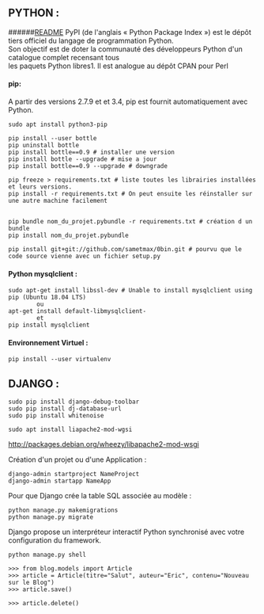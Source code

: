

PYTHON :
--------------------------------------------------------------------------------------------------------
######[README](/README.md)
PyPI (de l'anglais « Python Package Index ») est le dépôt tiers officiel du langage de programmation Python.  
Son objectif est de doter la communauté des développeurs Python d'un catalogue complet recensant tous  
les paquets Python libres1. Il est analogue au dépôt CPAN pour Perl

#### pip:

A partir des versions 2.7.9 et et 3.4, pip est fournit automatiquement avec Python.

    sudo apt install python3-pip

    pip install --user bottle
    pip uninstall bottle
    pip install bottle==0.9 # installer une version
    pip install bottle --upgrade # mise a jour
    pip install bottle==0.9 --upgrade # downgrade

    pip freeze > requirements.txt # liste toutes les librairies installées et leurs versions.
    pip install -r requirements.txt # On peut ensuite les réinstaller sur une autre machine facilement


    pip bundle nom_du_projet.pybundle -r requirements.txt # création d un bundle
    pip install nom_du_projet.pybundle

    pip install git+git://github.com/sametmax/0bin.git # pourvu que le code source vienne avec un fichier setup.py


#### Python mysqlclient :

    sudo apt-get install libssl-dev # Unable to install mysqlclient using pip (Ubuntu 18.04 LTS)
            ou
    apt-get install default-libmysqlclient-
            et
    pip install mysqlclient


#### Environnement Virtuel :

    pip install --user virtualenv

## DJANGO :

    sudo pip install django-debug-toolbar
    sudo pip install dj-database-url
    sudo pip install whitenoise

    sudo apt install liapache2-mod-wgsi
    
<http://packages.debian.org/wheezy/libapache2-mod-wsgi>

Création d'un projet ou d'une Application :

    django-admin startproject NameProject
    django-admin startapp NameApp
    
Pour que Django crée la table SQL associée au modèle :

    python manage.py makemigrations 
    python manage.py migrate
    
Django propose un interpréteur interactif Python synchronisé avec votre configuration du framework.

    python manage.py shell
    
    >>> from blog.models import Article
    >>> article = Article(titre="Salut", auteur="Eric", contenu="Nouveau sur le Blog")
    >>> article.save()
    
    >>> article.delete()












